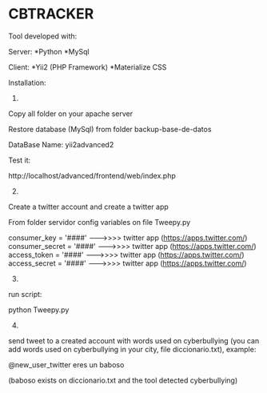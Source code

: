 CBTRACKER
===============================

Tool developed with:

Server:
*Python
*MySql

Client:
*Yii2 (PHP Framework)
*Materialize CSS


Installation:

1)
Copy all folder on your apache server

Restore database (MySql) from folder backup-base-de-datos

DataBase Name: yii2advanced2


Test it:

http://localhost/advanced/frontend/web/index.php

2)
Create a twitter account and create a twitter app

From folder servidor config variables on file Tweepy.py

consumer_key = '####'  --->>>> twitter app (https://apps.twitter.com/)
consumer_secret = '####'  --->>>> twitter app (https://apps.twitter.com/)
access_token = '####'  --->>>> twitter app (https://apps.twitter.com/)
access_secret = '####'  --->>>> twitter app (https://apps.twitter.com/)

3)
run script:

python Tweepy.py

4)
send tweet to a created account with words used on cyberbullying (you can add words used on cyberbullying in your city, file diccionario.txt), example:

@new_user_twitter eres un baboso

(baboso exists on diccionario.txt and the tool detected cyberbullying)






